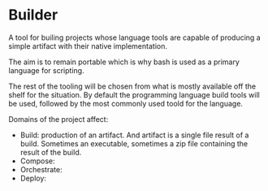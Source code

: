 # Builder

A tool for builing projects whose language tools are capable of producing a simple artifact with their native implementation.

The aim is to remain portable which is why bash is used as a primary language for scripting.

The rest of the tooling will be chosen from what is mostly available off the shelf for the situation. By default the programming language build tools will be used, followed by the most commonly used toold for the language.

Domains of the project affect:
  - Build: production of an artifact. And artifact is a single file result of a build. Sometimes an executable, sometimes a zip file containing the result of the build.
  - Compose:
  - Orchestrate: 
  - Deploy:

